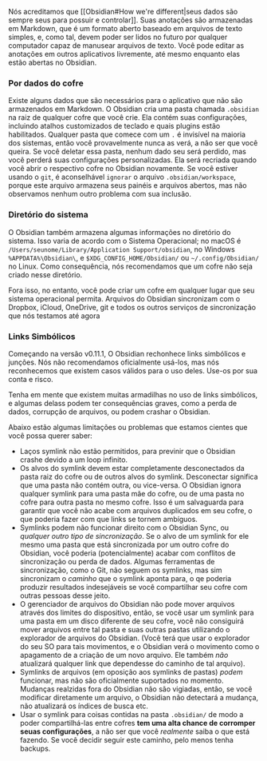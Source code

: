 Nós acreditamos que [[Obsidian#How we're different|seus dados são sempre seus para possuir e controlar]]. Suas anotações são armazenadas em Markdown, que é um formato aberto baseado em arquivos de texto simples, e, como tal, devem poder ser lidos no futuro por qualquer computador capaz de manusear arquivos de texto. Você pode editar as anotações em outros aplicativos livremente, até mesmo enquanto elas estão abertas no Obsidian.

### Por dados do cofre

Existe alguns dados que são necessários para o aplicativo que não são armazenados em Markdown. O Obsidian cria uma pasta chamada `.obsidian` na raiz de qualquer cofre que você crie. Ela contém suas configurações, incluindo atalhos customizados de teclado e quais plugins estão habilitados. Qualquer pasta que comece com um `.` é invisível na maioria dos sistemas, então você provavelmente nunca as verá, a não ser que você queira. Se você deletar essa pasta, nenhum dado seu será perdido, mas você perderá suas configurações personalizadas. Ela será recriada quando você abrir o respectivo cofre no Obsidian novamente. Se você estiver usando o `git`, é aconselhável `ignorar` o arquivo `.obsidian/workspace`, porque este arquivo armazena seus painéis e arquivos abertos, mas não observamos nenhum outro problema com sua inclusão. 

### Diretório do sistema

O Obsidian também armazena algumas informações no diretório do sistema. Isso varia de acordo com o Sistema Operacional; no macOS é `/Users/seunome/Library/Application Support/obsidian`, no Windows `%APPDATA%\Obsidian\`, e `$XDG_CONFIG_HOME/Obsidian/` ou `~/.config/Obsidian/` no Linux. Como consequência, nós recomendamos que um cofre não seja criado nesse diretório.

Fora isso, no entanto, você pode criar um cofre em qualquer lugar que seu sistema operacional permita. Arquivos do Obsidian sincronizam com o Dropbox, iCloud, OneDrive, git e todos os outros serviços de sincronização que nós testamos até agora

### Links Simbólicos

Começando na versão v0.11.1, O Obsidian rechonhece links simbólicos e junções. Nós não recomendamos oficialmente usá-los, mas nós reconhecemos que existem casos válidos para o uso deles. Use-os por sua conta e risco.

Tenha em mente que existem muitas armadilhas no uso de links simbólicos, e algumas delass podem ter consequências graves, como a perda de dados, corrupção de arquivos, ou podem crashar o Obsidian.

Abaixo estão algumas limitações ou problemas que estamos cientes que você possa querer saber:

- Laços symlink não estão permitidos, para previnir que o Obsidian crashe devido a um loop infinito.
- Os alvos do symlink devem estar completamente desconectados da pasta raiz do cofre ou de outros alvos do symlink. Desconectar significa que uma pasta não contém outra, ou vice-versa. O Obsidian ignora qualquer symlink para uma pasta mãe do cofre, ou de uma pasta no cofre para outra pasta no mesmo cofre. Isso é um salvaguarda para garantir que você não acabe com arquivos duplicados em seu cofre, o que poderia fazer com que links se tornem ambíguos.
- Symlinks podem não funcionar direito com o Obsidian Sync, ou *qualquer outro tipo de sincronização*. Se o alvo de um symlink for ele mesmo uma pasta que está sincronizada por um outro cofre do Obsidian, você poderia (potencialmente) acabar com conflitos de sincronização ou perda de dados. Algumas ferramentas de sincronização, como o Git, não seguem os symlinks, mas sim sincronizam o *caminho* que o symlink aponta para, o qe poderia produzir resultados indesejáveis se você compartilhar seu cofre com outras pessoas desse jeito.
- O gerenciador de arquivos do Obsidian não pode mover arquivos através dos limites do dispositivo, então, se você usar um symlink para uma pasta em um disco diferente de seu cofre, você não consiguirá mover arquivos entre tal pasta e suas outras pastas utilizando o explorador de arquivos do Obsidian. (Você terá que usar o explorador do seu SO para tais movimentos, e o Obsidian verá o movimento como o apagamento de a criação de um novo arquivo. Ele também *não* atualizará qualquer link que dependesse do caminho de tal arquivo).
- Symlinks de arquivos (em oposição aos symlinks de pastas) *podem* funcionar, mas não são oficialmente suportados no momento. Mudanças realzidas fora do Obsidian não são vigiadas, então, se você modificar diretamente um arquivo, o Obsidian não detectará a mudança, não atualizará os índices de busca etc.
- Usar o symlink para coisas contidas na pasta `.obsidian/` de modo a poder compartilhá-las entre cofres **tem uma alta chance de corromper seuas configurações**, a não ser que você *realmente* saiba o que está fazendo. Se você decidir seguir este caminho, pelo menos tenha backups.
